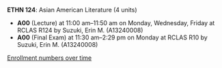 **ETHN 124**: Asian American Literature (4 units)

- **A00** (Lecture) at 11:00 am–11:50 am on Monday, Wednesday, Friday at RCLAS R124 by Suzuki, Erin M. (A13240008)
- **A00** (Final Exam) at 11:30 am–2:29 pm on Monday at RCLAS R10 by Suzuki, Erin M. (A13240008)

[Enrollment numbers over time](./ETHN124.tsv)
